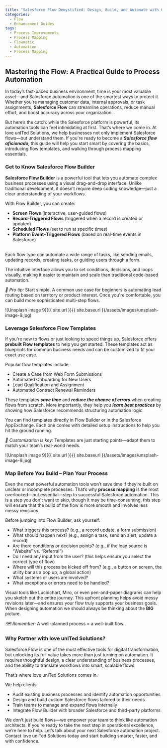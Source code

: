 ```yaml
---
title: "Salesforce Flow Demystified: Design, Build, and Automate with Confidence"
categories:
  - Flow
  - Enhancement Guides
tags:
  - Process Improvements
  - Process Mapping
  - Flownatic
  - Automation
  - Process Mapping
---
```

## Mastering the Flow: A Practical Guide to Process Automation

In today’s fast-paced business environment, time is your most valuable asset—and Salesforce automation is one of the smartest ways to protect it. Whether you're managing customer data, internal approvals, or task assignments, **Salesforce Flow** can streamline operations, reduce manual effort, and boost accuracy across your organization.

But here’s the catch: while the Salesforce platform is powerful, its automation tools can feel intimidating at first. That’s where we come in. At love unITed Solutions, we help businesses not only implement Salesforce flows—but understand them. If you're ready to become a ***Salesforce flow aficionado***, this guide will help you start smart by covering the basics, introducing flow templates, and walking through process mapping essentials.

### Get to Know Salesforce Flow Builder
**Salesforce Flow Builder** is a powerful tool that lets you automate complex business processes using a visual drag-and-drop interface. Unlike traditional development, it doesn’t require deep coding knowledge—just a clear understanding of your workflows.

With Flow Builder, you can create:
- **Screen Flows** (interactive, user-guided flows)
- **Record-Triggered Flows** (triggered when a record is created or updated)
- **Scheduled Flows** (set to run at specific times)
- **Platform Event–Triggered Flows** (based on real-time events in Salesforce)
<br>
Each flow type can automate a wide range of tasks, like sending emails, updating records, creating tasks, or guiding users through a form.

The intuitive interface allows you to set conditions, decisions, and loops visually, making it easier to maintain and scale than traditional code-based automation.

*🧠 Pro tip:* Start simple. A common use case for beginners is automating lead routing based on territory or product interest. Once you're comfortable, you can build more sophisticated multi-step flows.

![Unsplash image 9]({{ site.url }}{{ site.baseurl }}/assets/images/unsplash-image-9.jpg)

### Leverage Salesforce Flow Templates
If you're new to flows or just looking to speed things up, Salesforce offers **prebuilt Flow templates** to help you get started. These templates act as blueprints for common business needs and can be customized to fit your exact use case.

Popular flow templates include:
- Create a Case from Web Form Submissions
- Automated Onboarding for New Users
- Lead Qualification and Assignment
- Automated Contract Renewal Reminders

These templates ***save time*** and ***reduce the chance of errors*** when creating flows from scratch. More importantly, they help you ***learn best practices*** by showing how Salesforce recommends structuring automation logic.

You can find templates directly in Flow Builder or in the Salesforce AppExchange. Each one comes with detailed setup instructions to help you hit the ground running.

*🔧 Customization is key:* Templates are just starting points—adapt them to match your team’s real-world needs.

![Unsplash image 9]({{ site.url }}{{ site.baseurl }}/assets/images/unsplash-image-9.jpg)

### Map Before You Build – Plan Your Process
Even the most powerful automation tools won’t save time if they’re built on unclear or incomplete processes. That’s why **process mapping** is the most overlooked—but essential—step to successful Salesforce automation. This is a step you don't want to skip, though it may be time-consuming, this step will ensure that the build of the flow is more smooth and involves less messy revisions.

Before jumping into Flow Builder, ask yourself:
- What triggers this process? (e.g., a record update, a form submission)
- What should happen next? (e.g., assign a task, send an alert, update a record)
- Are there conditions or decision points? (e.g., if the lead source is “Website” vs. “Referral”)
- Do I need any input from the user? (this helps ensure you select the correct type of flow)
- Where will this process be kicked off from? (e.g., a button on screen, the utility bar as a pop up, a global action)
- What systems or users are involved?
- What exceptions or errors need to be handled?

Visual tools like Lucidchart, Miro, or even pen-and-paper diagrams can help you sketch out the entire journey. This upfront planning helps avoid messy revisions later—and ensures your flow truly supports your business goals. When designing automation we should always be thinking about the **BIG** picture.

*🗺️ Remember:* A well-planned process = a well-built flow.


### Why Partner with love unITed Solutions?
Salesforce Flow is one of the most effective tools for digital transformation, but unlocking its full value takes more than just turning on automation. It requires thoughtful design, a clear understanding of business processes, and the ability to translate workflows into smart, scalable flows.

That’s where love unITed Solutions comes in.

We help clients:
- Audit existing business processes and identify automation opportunities
- Design and build custom Salesforce flows tailored to their needs
- Train teams to manage and expand flows internally
- Integrate Flow Builder with broader Salesforce and third-party platforms

We don't just build flows—we empower your team to think like automation architects. If you’re ready to take the next step in operational excellence, we’re here to help.
Let’s talk about your next Salesforce automation project. Contact love unITed Solutions today and start building smarter, faster, and with confidence.
